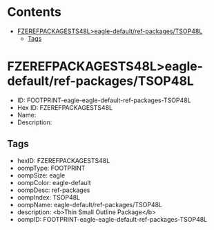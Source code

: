 



Contents
========

* [FZEREFPACKAGESTS48L>eagle-default/ref-packages/TSOP48L](#fzerefpackagests48leagle-defaultref-packagestsop48l)
	* [Tags](#tags)

# FZEREFPACKAGESTS48L>eagle-default/ref-packages/TSOP48L

- ID: FOOTPRINT-eagle-eagle-default-ref-packages-TSOP48L
- Hex ID: FZEREFPACKAGESTS48L
- Name: 
- Description: 

## Tags

- hexID: FZEREFPACKAGESTS48L
- oompType: FOOTPRINT
- oompSize: eagle
- oompColor: eagle-default
- oompDesc: ref-packages
- oompIndex: TSOP48L
- oompName: eagle-default/ref-packages/TSOP48L
- description: &lt;b&gt;Thin Small Outline Package&lt;/b&gt;
- oompID: FOOTPRINT-eagle-eagle-default-ref-packages-TSOP48L
